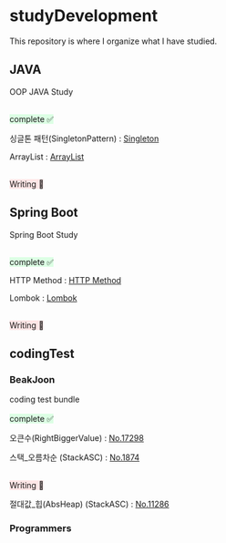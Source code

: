 # studyDevelopment

This repository is where I organize what I have studied.

## JAVA
OOP JAVA Study

<br>
<span style="background-color:#DCFFE4">complete ✅ </span>

싱글톤 패턴(SingletonPattern) : [Singleton][Singletonlink]

[Singletonlink]: ./OOP/JAVA/SingletonPattern/SingletonMain.java

ArrayList : [ArrayList][ArrayListlink]

[ArrayListlink]: ./OOP/JAVA/ArrayList/ArrayListTest.java

<br>
<span style="background-color:#FFE6E6">Writing 🤔 </span>

## Spring Boot
Spring Boot Study

<br>
<span style="background-color:#DCFFE4">complete ✅ </span>

HTTP Method : [HTTP Method][HTTPlink]
 
[HTTPlink]: ./SpringBoot/Basic/HTTP_Method/HTTP_Method.md

Lombok : [Lombok][Lomboklink]
 
[Lomboklink]: ./SpringBoot/Basic/Lombok/Lombok.md


<br>
<span style="background-color:#FFE6E6">Writing 🤔 </span>

## codingTest
### BeakJoon

coding test bundle
<br><br>
<span style="background-color:#DCFFE4">complete ✅ </span>

오큰수(RightBiggerValue) : [No.17298][No.17298link]

[No.17298link]: ./codingTest/BeakJoon/No.17298/No.17298.md

스택_오름차순 (StackASC) : [No.1874][No.1874link]

[No.1874link]: ./codingTest/BeakJoon/No.1874/No.1874.md

<br>
<span style="background-color:#FFE6E6">Writing 🤔 </span>

절대값_힙(AbsHeap) (StackASC) : [No.11286][No.11286link]

[No.11286link]: ./codingTest/BeakJoon/No.11286/No.11286.md

### Programmers

